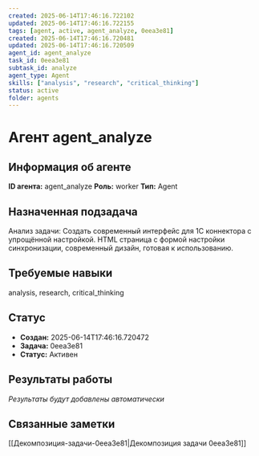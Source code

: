 ```yaml
---
created: 2025-06-14T17:46:16.722102
updated: 2025-06-14T17:46:16.722155
tags: [agent, active, agent_analyze, 0eea3e81]
created: 2025-06-14T17:46:16.720481
updated: 2025-06-14T17:46:16.720509
agent_id: agent_analyze
task_id: 0eea3e81
subtask_id: analyze
agent_type: Agent
skills: ["analysis", "research", "critical_thinking"]
status: active
folder: agents
---
```


# Агент agent_analyze

## Информация об агенте

**ID агента:** agent_analyze
**Роль:** worker
**Тип:** Agent

## Назначенная подзадача
Анализ задачи: Создать современный интерфейс для 1C коннектора с упрощённой настройкой. HTML страница с формой настройки синхронизации, современный дизайн, готовая к использованию.

## Требуемые навыки
analysis, research, critical_thinking

## Статус
- **Создан:** 2025-06-14T17:46:16.720472
- **Задача:** 0eea3e81
- **Статус:** Активен

## Результаты работы
*Результаты будут добавлены автоматически*

## Связанные заметки

[[Декомпозиция-задачи-0eea3e81|Декомпозиция задачи 0eea3e81]]